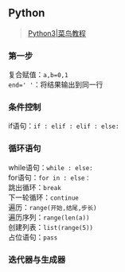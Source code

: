 ## Python

>[Python3|菜鸟教程](https://www.runoob.com/python3/python3-tutorial.html)

### 第一步

复合赋值：`a,b=0,1`  
`end=' '`：将结果输出到同一行  

### 条件控制

if语句：`if : elif : elif : else:`  

### 循环语句

while语句：`while : else:`  
for语句：`for in : else：`  
跳出循环：`break`  
下一轮循环：`continue`  
遍历：`range(开始,结尾,步长)`  
遍历序列：`range(len(a))`  
创建列表：`list(range(5))`  
占位语句：`pass`  

### 迭代器与生成器

